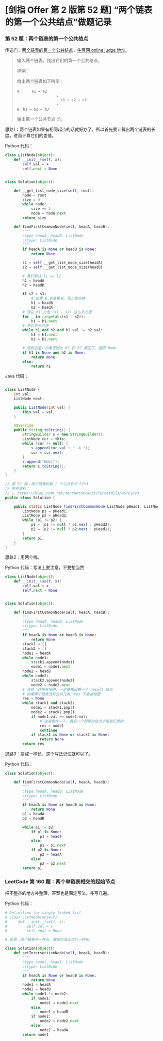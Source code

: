# [剑指 Offer 第 2 版第 52 题] “两个链表的第一个公共结点”做题记录

### 第 52 题：两个链表的第一个公共结点

传送门：[两个链表的第一个公共结点](https://www.acwing.com/problem/content/62/)，[牛客网 online judge 地址](https://www.nowcoder.com/practice/6ab1d9a29e88450685099d45c9e31e46?tpId=13&tqId=11189&tPage=2&rp=2&ru=/ta/coding-interviews&qru=/ta/coding-interviews/question-ranking)。

>输入两个链表，找出它们的第一个公共结点。
>
>样例：
>
>给出两个链表如下所示：
>```
>A：    a1 → a2
>                   ↘
>                     c1 → c2 → c3
>                   ↗            
>B：b1 → b2 → b3
>```
>输出第一个公共节点 c1。


思路1：两个链表如果有相同起点的话就好办了，所以首先要计算出两个链表的长度，进而计算它们的差值。

Python 代码：

```python
class ListNode(object):
    def __init__(self, x):
        self.val = x
        self.next = None


class Solution(object):

    def __get_list_node_size(self, root):
        node = root
        size = 0
        while node:
            size += 1
            node = node.next
        return size

    def findFirstCommonNode(self, headA, headB):
        """
        :type headA, headB: ListNode
        :rtype: ListNode
        """
        if headA is None or headB is None:
            return None

        s1 = self.__get_list_node_size(headA)
        s2 = self.__get_list_node_size(headB)

        # 我们默认 l1 >= l2
        h1 = headA
        h2 = headB

        if s2 > s1:
            # 如果 B 长度更长，把二者交换
            h1 = headB
            h2 = headA
        # 现在 h1 上走 (s1 - s2) 这么多长度
        for _ in range(abs(s1 - s2)):
            h1 = h1.next
        # 然后齐头并进
        while h1 and h2 and h1.val != h2.val:
            h1 = h1.next
            h2 = h2.next

        # 走到这里，如果是因为 h1 和 h2 都空了，返回 Node
        if h1 is None and h2 is None:
            return None
        else:
            return h1
```

Java 代码：
```java

class ListNode {
    int val;
    ListNode next;

    public ListNode(int val) {
        this.val = val;
    }

    @Override
    public String toString() {
        StringBuilder s = new StringBuilder();
        ListNode cur = this;
        while (cur != null) {
            s.append(cur.val + " -> ");
            cur = cur.next;
        }
        s.append("NULL");
        return s.toString();
    }
}

// 第 52 题：两个链表的第 1 个公共节点 P253
// 参考资料：
// 1、https://blog.csdn.net/derrantcm/article/details/46761093
public class Solution {

    public static ListNode findFirstCommonNode(ListNode pHead1, ListNode pHead2) {
        ListNode p1 = pHead1;
        ListNode p2 = pHead2;
        while (p1 != p2) {
            p1 = (p1 != null ? p1.next : pHead2);
            p2 = (p2 != null ? p2.next : pHead1);
        }
        return p1;
    }
}
```

思路2：用两个栈。

Python 代码：写法上要注意，不要想当然

```python
class ListNode(object):
    def __init__(self, x):
        self.val = x
        self.next = None


class Solution(object):

    def findFirstCommonNode(self, headA, headB):
        """
        :type headA, headB: ListNode
        :rtype: ListNode
        """
        if headA is None or headB is None:
            return None
        stack1 = []
        stack2 = []
        node1 = headA
        while node1:
            stack1.append(node1)
            node1 = node1.next
        node2 = headB
        while node2:
            stack2.append(node2)
            node2 = node2.next
        # 注意：这里有陷阱，一定要先设置一个 result 结点
        # 如果两个链表没有公共元素，res 不会被赋值
        res = None
        while stack1 and stack2:
            node1 = stack1.pop()
            node2 = stack2.pop()
            if node1.val == node2.val:
                # 这里暂存一下，最后一个相等的结点才是我们求的
                res = node1
                continue
            if stack1 is None or stack2 is None:
                return None
        return res
```

思路3：拼成一样长，这个写法记住就可以了。

Python 代码：

```python
class Solution(object):

    def findFirstCommonNode(self, headA, headB):
        """
        :type headA, headB: ListNode
        :rtype: ListNode
        """
        if headA is None or headB is None:
            return None
        p1 = headA
        p2 = headB

        while p1 != p2:
            if p1 is None:
                p1 = headB
            else:
                p1 = p1.next
            if p2 is None:
                p2 = headA
            else:
                p2 = p2.next
        return p1
```

### LeetCode 第 160 题：两个单链表相交的起始节点

把不整齐的地方补整理，答案也是固定写法，多写几遍。

Python 代码：

```python
# Definition for singly-linked list.
# class ListNode(object):
#     def __init__(self, x):
#         self.val = x
#         self.next = None

# 思路：两个链表不一样长，就想办法让它们一样长。

class Solution(object):
    def getIntersectionNode(self, headA, headB):
        """
        :type head1, head1: ListNode
        :rtype: ListNode
        """
        if headA is None or headB is None:
            return None
        node1 = headA
        node2 = headB
        while node1 != node2:
            if node1:
                node1 = node1.next
            else:
                node1 = headB
            if node2:
                node2 = node2.next
            else:
                node2 = headA
        return node1
```

<script src='https://cdnjs.cloudflare.com/ajax/libs/mathjax/2.7.5/MathJax.js?config=TeX-MML-AM_CHTML' async></script>

<script type="text/x-mathjax-config">
MathJax.Hub.Config({
tex2jax: {
  inlineMath: [['$','$'], ['\\(','\\)']],
  processEscapes: true
  },
displayAlign : "left",
TeX: {
        equationNumbers: {
            autoNumber: "all",
            useLabelIds: true
        }
    },
    "HTML-CSS": {
        linebreaks: {
            automatic: true
        },
        scale: 100,
        styles: {
          ".MathJax_Display": {
            "text-align": "left",
            "width" : "auto",
            "margin": "10px 0px 10px 0px !important",
            "background-color": "#f5f5f5 !important",
            "border-radius": "3px !important",
            border:  "1px solid #ccc !important",
            padding: "5px 5px 5px 5px !important"
          },
          ".MathJax": {
            "background-color": "#f5f5f5 !important",
            padding: "2px 2px 2px 2px !important"
          }
        }
    },
    SVG: {
        linebreaks: {
            automatic: true
        }
    }
});
</script>